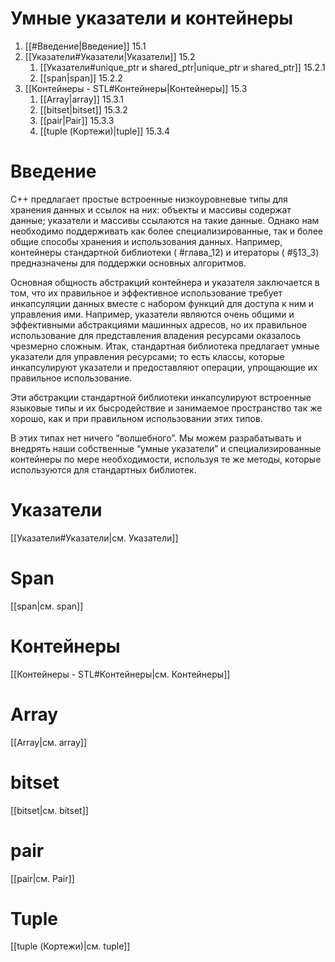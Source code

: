 # Умные указатели и контейнеры

1. [[#Введение|Введение]] 15.1
2. [[Указатели#Указатели|Указатели]] 15.2
	1. [[Указатели#unique_ptr и shared_ptr|unique_ptr и shared_ptr]] 15.2.1
	2. [[span|span]] 15.2.2
3. [[Контейнеры - STL#Контейнеры|Контейнеры]] 15.3
	1. [[Array|array]] 15.3.1
	2. [[bitset|bitset]] 15.3.2
	3. [[pair|Pair]] 15.3.3
	4. [[tuple (Кортежи)|tuple]] 15.3.4



# Введение

C++ предлагает простые встроенные низкоуровневые типы для хранения данных и ссылок на них: объекты и массивы содержат данные; указатели и массивы ссылаются на такие данные. Однако нам необходимо поддерживать как более специализированные, так и более общие способы хранения и использования данных. Например, контейнеры стандартной библиотеки ( #глава_12) и итераторы ( #§13_3) предназначены для поддержки основных алгоритмов.

Основная общность абстракций контейнера и указателя заключается в том, что их правильное и эффективное использование требует инкапсуляции данных вместе с набором функций для доступа к ним и управления ими. Например, указатели являются очень общими и эффективными абстракциями машинных адресов, но их правильное использование для представления владения ресурсами оказалось чрезмерно сложным. Итак, стандартная библиотека предлагает умные указатели для управления ресурсами; то есть классы, которые инкапсулируют указатели и предоставляют операции, упрощающие их правильное использование.

Эти абстракции стандартной библиотеки инкапсулируют встроенные языковые типы и их бысродействие и занимаемое пространство так же хорошо, как и при правильном использовании этих типов.

В этих типах нет ничего “волшебного”. Мы можем разрабатывать и внедрять наши собственные “умные указатели” и специализированные контейнеры по мере необходимости, используя те же методы, которые используются для стандартных библиотек.

# Указатели

[[Указатели#Указатели|см. Указатели]] 

# Span 

[[span|см. span]]

# Контейнеры

[[Контейнеры - STL#Контейнеры|см. Контейнеры]]

# Array

[[Array|см. array]]

# bitset

[[bitset|см. bitset]]

# pair

[[pair|см. Pair]]

# Tuple

[[tuple (Кортежи)|см. tuple]]









